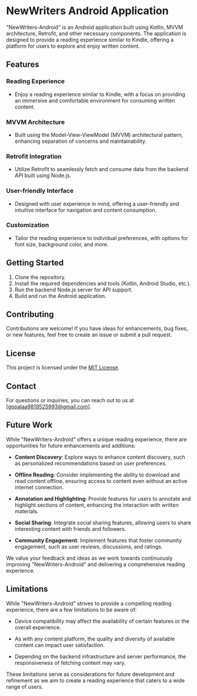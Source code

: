 # NewWriters Android Application

"NewWriters-Android" is an Android application built using Kotlin, MVVM architecture, Retrofit, and other necessary components. The application is designed to provide a reading experience similar to Kindle, offering a platform for users to explore and enjoy written content.

## Features

### Reading Experience
- Enjoy a reading experience similar to Kindle, with a focus on providing an immersive and comfortable environment for consuming written content.

### MVVM Architecture
- Built using the Model-View-ViewModel (MVVM) architectural pattern, enhancing separation of concerns and maintainability.

### Retrofit Integration
- Utilize Retrofit to seamlessly fetch and consume data from the backend API built using Node.js.

### User-friendly Interface
- Designed with user experience in mind, offering a user-friendly and intuitive interface for navigation and content consumption.

### Customization
- Tailor the reading experience to individual preferences, with options for font size, background color, and more.

## Getting Started

1. Clone the repository.
2. Install the required dependencies and tools (Kotlin, Android Studio, etc.).
3. Run the backend Node.js server for API support.
4. Build and run the Android application.

## Contributing

Contributions are welcome! If you have ideas for enhancements, bug fixes, or new features, feel free to create an issue or submit a pull request.

## License

This project is licensed under the [MIT License](LICENSE).

## Contact

For questions or inquiries, you can reach out to us at [gopalaa9819525993@gmail.com].

## Future Work

While "NewWriters-Android" offers a unique reading experience, there are opportunities for future enhancements and additions:

- **Content Discovery**: Explore ways to enhance content discovery, such as personalized recommendations based on user preferences.

- **Offline Reading**: Consider implementing the ability to download and read content offline, ensuring access to content even without an active internet connection.

- **Annotation and Highlighting**: Provide features for users to annotate and highlight sections of content, enhancing the interaction with written materials.

- **Social Sharing**: Integrate social sharing features, allowing users to share interesting content with friends and followers.

- **Community Engagement**: Implement features that foster community engagement, such as user reviews, discussions, and ratings.

We value your feedback and ideas as we work towards continuously improving "NewWriters-Android" and delivering a comprehensive reading experience.

## Limitations

While "NewWriters-Android" strives to provide a compelling reading experience, there are a few limitations to be aware of:

- Device compatibility may affect the availability of certain features or the overall experience.

- As with any content platform, the quality and diversity of available content can impact user satisfaction.

- Depending on the backend infrastructure and server performance, the responsiveness of fetching content may vary.

These limitations serve as considerations for future development and refinement as we aim to create a reading experience that caters to a wide range of users.
